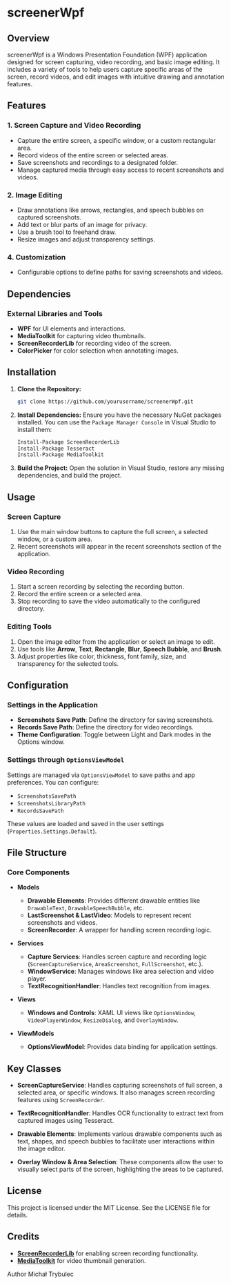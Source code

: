 # screenerWpf

## Overview

screenerWpf is a Windows Presentation Foundation (WPF) application designed for screen capturing, video recording, and basic image editing. It includes a variety of tools to help users capture specific areas of the screen, record videos, and edit images with intuitive drawing and annotation features.

## Features

### 1. Screen Capture and Video Recording
- Capture the entire screen, a specific window, or a custom rectangular area.
- Record videos of the entire screen or selected areas.
- Save screenshots and recordings to a designated folder.
- Manage captured media through easy access to recent screenshots and videos.

### 2. Image Editing
- Draw annotations like arrows, rectangles, and speech bubbles on captured screenshots.
- Add text or blur parts of an image for privacy.
- Use a brush tool to freehand draw.
- Resize images and adjust transparency settings.

### 4. Customization
- Configurable options to define paths for saving screenshots and videos.

## Dependencies

### External Libraries and Tools
- **WPF** for UI elements and interactions.
- **MediaToolkit** for capturing video thumbnails.
- **ScreenRecorderLib** for recording video of the screen.
- **ColorPicker** for color selection when annotating images.
  
## Installation

1. **Clone the Repository:**
    ```bash
    git clone https://github.com/yourusername/screenerWpf.git
    ```
2. **Install Dependencies:**
    Ensure you have the necessary NuGet packages installed. You can use the `Package Manager Console` in Visual Studio to install them:
    ```bash
    Install-Package ScreenRecorderLib
    Install-Package Tesseract
    Install-Package MediaToolkit
    ```

3. **Build the Project:**
    Open the solution in Visual Studio, restore any missing dependencies, and build the project.

## Usage

### Screen Capture
1. Use the main window buttons to capture the full screen, a selected window, or a custom area.
2. Recent screenshots will appear in the recent screenshots section of the application.

### Video Recording
1. Start a screen recording by selecting the recording button.
2. Record the entire screen or a selected area.
3. Stop recording to save the video automatically to the configured directory.

### Editing Tools
1. Open the image editor from the application or select an image to edit.
2. Use tools like **Arrow**, **Text**, **Rectangle**, **Blur**, **Speech Bubble**, and **Brush**.
3. Adjust properties like color, thickness, font family, size, and transparency for the selected tools.

## Configuration

### Settings in the Application
- **Screenshots Save Path**: Define the directory for saving screenshots.
- **Records Save Path**: Define the directory for video recordings.
- **Theme Configuration**: Toggle between Light and Dark modes in the Options window.

### Settings through `OptionsViewModel`
Settings are managed via `OptionsViewModel` to save paths and app preferences. You can configure:
- `ScreenshotsSavePath`
- `ScreenshotsLibraryPath`
- `RecordsSavePath`

These values are loaded and saved in the user settings (`Properties.Settings.Default`).

## File Structure

### Core Components
- **Models**
  - **Drawable Elements**: Provides different drawable entities like `DrawableText`, `DrawableSpeechBubble`, etc.
  - **LastScreenshot & LastVideo**: Models to represent recent screenshots and videos.
  - **ScreenRecorder**: A wrapper for handling screen recording logic.
  
- **Services**
  - **Capture Services**: Handles screen capture and recording logic (`ScreenCaptureService`, `AreaScreenshot`, `FullScreenshot`, etc.).
  - **WindowService**: Manages windows like area selection and video player.
  - **TextRecognitionHandler**: Handles text recognition from images.

- **Views**
  - **Windows and Controls**: XAML UI views like `OptionsWindow`, `VideoPlayerWindow`, `ResizeDialog`, and `OverlayWindow`.

- **ViewModels**
  - **OptionsViewModel**: Provides data binding for application settings.

## Key Classes

- **ScreenCaptureService**: 
  Handles capturing screenshots of full screen, a selected area, or specific windows. It also manages screen recording features using `ScreenRecorder`.

- **TextRecognitionHandler**:
  Handles OCR functionality to extract text from captured images using Tesseract.

- **Drawable Elements**:
  Implements various drawable components such as text, shapes, and speech bubbles to facilitate user interactions within the image editor.

- **Overlay Window & Area Selection**:
  These components allow the user to visually select parts of the screen, highlighting the areas to be captured.

## License

This project is licensed under the MIT License. See the LICENSE file for details.

## Credits

- **[ScreenRecorderLib](https://github.com/sskodje/ScreenRecorderLib)** for enabling screen recording functionality.
- **[MediaToolkit](https://github.com/AydinAdn/MediaToolkit)** for video thumbnail generation.

Author Michał Trybulec
